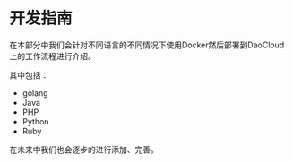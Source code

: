 # 开发指南

在本部分中我们会针对不同语言的不同情况下使用Docker然后部署到DaoCloud上的工作流程进行介绍。

其中包括：

 - golang
 - Java
 - PHP
 - Python
 - Ruby

在未来中我们也会逐步的进行添加、完善。